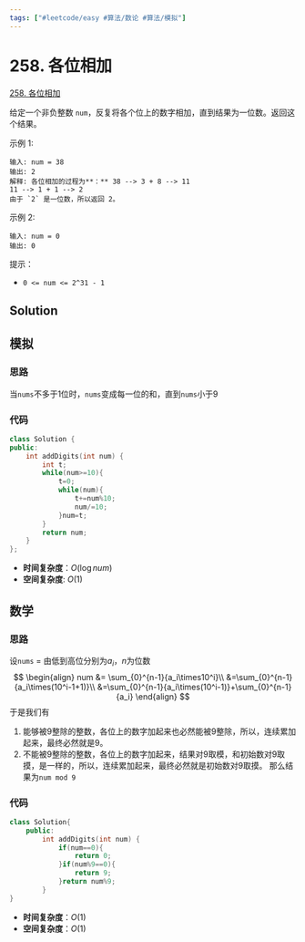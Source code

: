 ```yaml
---
tags: ["#leetcode/easy #算法/数论 #算法/模拟"]
---
```

# 258. 各位相加
[258. 各位相加](https://leetcode-cn.com/problems/add-digits/)

给定一个非负整数 `num`，反复将各个位上的数字相加，直到结果为一位数。返回这个结果。

示例 1:
```
输入: num = 38
输出: 2 
解释: 各位相加的过程为**：** 38 --> 3 + 8 --> 11
11 --> 1 + 1 --> 2
由于 `2` 是一位数，所以返回 2。
```

示例 2:
```
输入: num = 0
输出: 0
```

提示：
-   `0 <= num <= 2^31 - 1`

## Solution
## 模拟
### 思路
当`nums`不多于1位时，`nums`变成每一位的和，直到`nums`小于9
### 代码
```C++
class Solution {
public:
    int addDigits(int num) {
        int t;
        while(num>=10){
            t=0;
            while(num){
                t+=num%10;
                num/=10;
            }num=t;
        }
        return num;
    }
};
```
- **时间复杂度**：$O(\log num)$
- **空间复杂度**: $O(1)$

## 数学
### 思路
设`nums` = 由低到高位分别为$a_i$，$n$为位数
$$
\begin{align}
num &= \sum_{0}^{n-1}{a_i\times10^i}\\
&=\sum_{0}^{n-1}{a_i\times(10^i-1+1)}\\
&=\sum_{0}^{n-1}{a_i\times(10^i-1)}+\sum_{0}^{n-1}{a_i}
\end{align}
$$
于是我们有
1.  能够被9整除的整数，各位上的数字加起来也必然能被9整除，所以，连续累加起来，最终必然就是9。
2.  不能被9整除的整数，各位上的数字加起来，结果对9取模，和初始数对9取摸，是一样的，所以，连续累加起来，最终必然就是初始数对9取摸。
那么结果为`num mod 9`
### 代码
```C++
class Solution{
	public:
		int addDigits(int num) {
			if(num==0){
				return 0;
			}if(num%9==0){
				return 9;
			}return num%9;
		}
}
```
- **时间复杂度**：$O(1)$
- **空间复杂度**：$O(1)$
